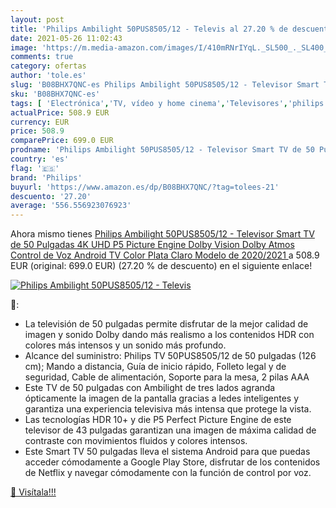 ```yaml
---
layout: post
title: 'Philips Ambilight 50PUS8505/12 - Televis al 27.20 % de descuento'
date: 2021-05-26 11:02:43
image: 'https://m.media-amazon.com/images/I/410mRNrIYqL._SL500_._SL400_.jpg'
comments: true
category: ofertas
author: 'tole.es'
slug: 'B08BHX7QNC-es Philips Ambilight 50PUS8505/12 - Televisor Smart TV de 50...'
sku: 'B08BHX7QNC-es'
tags: [ 'Electrónica','TV, vídeo y home cinema','Televisores','philips','smart','televisor','tv', ]
actualPrice: 508.9 EUR
currency: EUR
price: 508.9
comparePrice: 699.0 EUR
prodname: 'Philips Ambilight 50PUS8505/12 - Televisor Smart TV de 50 Pulgadas  4K UHD  P5 Picture Engine  Dolby Vision  Dolby Atmos  Control de Voz  Android TV   Color Plata Claro  Modelo de 2020/2021 '
country: 'es'
flag: '🇪🇸'
brand: 'Philips'
buyurl: 'https://www.amazon.es/dp/B08BHX7QNC/?tag=tolees-21'
descuento: '27.20'
average: '556.556923076923'
---
```


Ahora mismo tienes [Philips Ambilight 50PUS8505/12 - Televisor Smart TV de 50 Pulgadas  4K UHD  P5 Picture Engine  Dolby Vision  Dolby Atmos  Control de Voz  Android TV   Color Plata Claro  Modelo de 2020/2021 ](https://www.amazon.es/dp/B08BHX7QNC/?tag=tolees-21) a 508.9 EUR (original: 699.0 EUR) (27.20 %  de descuento) en el siguiente enlace!

[![Philips Ambilight 50PUS8505/12 - Televis](https://m.media-amazon.com/images/I/410mRNrIYqL._SL500_._SL400_.jpg)](https://www.amazon.es/dp/B08BHX7QNC/?tag=tolees-21)

🔎:

- La televisión de 50 pulgadas permite disfrutar de la mejor calidad de imagen y sonido Dolby dando más realismo a los contenidos HDR con colores más intensos y un sonido más profundo.
- Alcance del suministro: Philips TV 50PUS8505/12 de 50 pulgadas (126 cm); Mando a distancia, Guía de inicio rápido, Folleto legal y de seguridad, Cable de alimentación, Soporte para la mesa, 2 pilas AAA
- Este TV de 50 pulgadas con Ambilight de tres lados agranda ópticamente la imagen de la pantalla gracias a ledes inteligentes y garantiza una experiencia televisiva más intensa que protege la vista.
- Las tecnologías HDR 10+ y die P5 Perfect Picture Engine de este televisor de 43 pulgadas garantizan una imagen de máxima calidad de contraste con movimientos fluidos y colores intensos.
- Este Smart TV 50 pulgadas lleva el sistema Android para que puedas acceder cómodamente a Google Play Store, disfrutar de los contenidos de Netflix y navegar cómodamente con la función de control por voz.

[🛒 Visítala!!!](https://www.amazon.es/dp/B08BHX7QNC/?tag=tolees-21)
